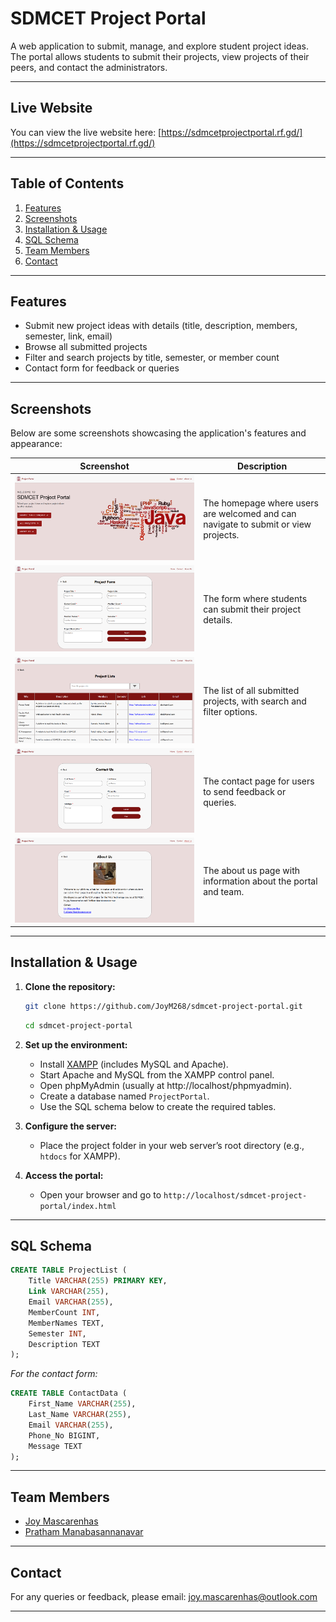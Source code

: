# SDMCET Project Portal

A web application to submit, manage, and explore student project ideas. The portal allows students to submit their projects, view projects of their peers, and contact the administrators.

---

## Live Website

You can view the live website here: [https://sdmcetprojectportal.rf.gd/](https://sdmcetprojectportal.rf.gd/)

---

## Table of Contents
1. [Features](#features)
2. [Screenshots](#screenshots)
3. [Installation & Usage](#installation--usage)
4. [SQL Schema](#sql-schema)
5. [Team Members](#team-members)
6. [Contact](#contact)

---

## Features
- Submit new project ideas with details (title, description, members, semester, link, email)
- Browse all submitted projects
- Filter and search projects by title, semester, or member count
- Contact form for feedback or queries

---

## Screenshots

Below are some screenshots showcasing the application's features and appearance:

| Screenshot | Description |
|------------|-------------|
| ![Homepage](https://github.com/JoyM268/sdmcet-project-portal/blob/main/images/homepage.png) | The homepage where users are welcomed and can navigate to submit or view projects. |
| ![Submit Project Form](https://github.com/JoyM268/sdmcet-project-portal/blob/main/images/project_form.png) | The form where students can submit their project details. |
| ![Project List](https://github.com/JoyM268/sdmcet-project-portal/blob/main/images/project_list.png) | The list of all submitted projects, with search and filter options. |
| ![Contact Page](https://github.com/JoyM268/sdmcet-project-portal/blob/main/images/contact.png) | The contact page for users to send feedback or queries. |
| ![About Us](https://github.com/JoyM268/sdmcet-project-portal/blob/main/images/about.png) | The about us page with information about the portal and team. |

---

## Installation & Usage

1. **Clone the repository:**
   ```bash
   git clone https://github.com/JoyM268/sdmcet-project-portal.git
   ```
   ```bash
   cd sdmcet-project-portal
   ```

2. **Set up the environment:**
   - Install [XAMPP](https://www.apachefriends.org/) (includes MySQL and Apache).
   - Start Apache and MySQL from the XAMPP control panel.
   - Open phpMyAdmin (usually at http://localhost/phpmyadmin).
   - Create a database named `ProjectPortal`.
   - Use the SQL schema below to create the required tables.

3. **Configure the server:**
   - Place the project folder in your web server’s root directory (e.g., `htdocs` for XAMPP).

4. **Access the portal:**
   - Open your browser and go to `http://localhost/sdmcet-project-portal/index.html`

---

## SQL Schema

```sql
CREATE TABLE ProjectList (
    Title VARCHAR(255) PRIMARY KEY,
    Link VARCHAR(255),
    Email VARCHAR(255),
    MemberCount INT,
    MemberNames TEXT,
    Semester INT,
    Description TEXT
);
```

*For the contact form:*
```sql
CREATE TABLE ContactData (
    First_Name VARCHAR(255),
    Last_Name VARCHAR(255),
    Email VARCHAR(255),
    Phone_No BIGINT,
    Message TEXT
);
```

---

## Team Members
- [Joy Mascarenhas](https://github.com/JoyM268)
- [Pratham Manabasannanavar](https://github.com/PrathamManabasannanavar)

---

## Contact

For any queries or feedback, please email: [joy.mascarenhas@outlook.com](mailto:joy.mascarenhas@outlook.com)

---




